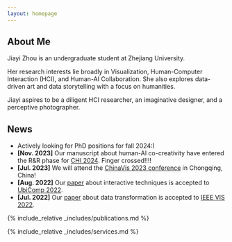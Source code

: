 ```yaml
---
layout: homepage
---
```


## About Me
Jiayi Zhou is an undergraduate student at Zhejiang University.

Her research interests lie broadly in Visualization, Human-Computer Interaction (HCI), and Human-AI Collaboration. She also explores data-driven art and data storytelling with a focus on humanities.

Jiayi aspires to be a diligent HCI researcher, an imaginative designer, and a perceptive photographer.

## News
- Actively looking for PhD positions for fall 2024:)
- **[Nov. 2023]** Our manuscript about human-AI co-creativity have entered the R&R phase for [CHI 2024](https://chi2024.acm.org/). Finger crossed!!!!
- **[Jul. 2023]** We will attend the [ChinaVis 2023 conference](https://chinavis.org/2023/english/index_en.html) in Chongqing, China!
- **[Aug. 2022]** Our [paper](https://dl.acm.org/doi/pdf/10.1145/3534620) about interactive techniques is accepted to [UbiComp 2022](https://ubicomp.org/ubicomp2022/).
- **[Jul. 2022]** Our [paper](https://ieeexplore.ieee.org/stamp/stamp.jsp?tp=&arnumber=9908529) about data transformation is accepted to [IEEE VIS 2022](https://ieeevis.org/year/2022/welcome).

{% include_relative _includes/publications.md %}

{% include_relative _includes/services.md %}
